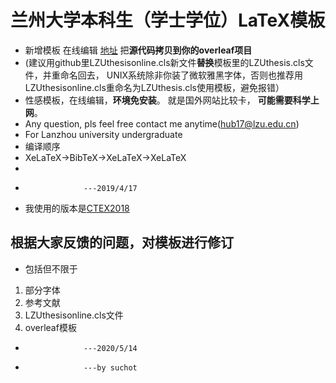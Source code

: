 # 兰州大学本科生（学士学位）LaTeX模板
* 新增模板 在线编辑 [地址](https://www.overleaf.com/latex/templates/lanzhou-university-bachelor-template-lan-zhou-da-xue-ben-ke-sheng-xue-wei-lun-wen-mo-ban/hwnztczkvmhm) 把**源代码拷贝到你的overleaf项目**
* (建议用github里LZUthesisonline.cls新文件**替换**模板里的LZUthesis.cls文件，并重命名回去， UNIX系统除非你装了微软雅黑字体，否则也推荐用LZUthesisonline.cls重命名为LZUthesis.cls使用模板，避免报错）
* 性感模板，在线编辑，**环境免安装**。  就是国外网站比较卡， **可能需要科学上网**。
* Any question, pls feel free contact me anytime(hub17@lzu.edu.cn)
* For Lanzhou university undergraduate 
* 编译顺序
* XeLaTeX->BibTeX->XeLaTeX->XeLaTeX 
* 
*                  ---2019/4/17
* 我使用的版本是[CTEX2018](http://mirror.lzu.edu.cn/CTAN/systems/texlive/Images/)

## 根据大家反馈的问题，对模板进行修订
* 包括但不限于
1. 部分字体
2. 参考文献
3. LZUthesisonline.cls文件
4. overleaf模板
*                  ---2020/5/14
*                  ---by suchot
